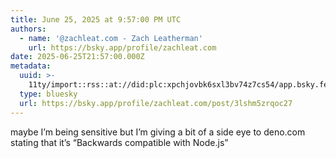 ```yaml
---
title: June 25, 2025 at 9:57:00 PM UTC
authors:
  - name: '@zachleat.com - Zach Leatherman'
    url: https://bsky.app/profile/zachleat.com
date: 2025-06-25T21:57:00.000Z
metadata:
  uuid: >-
    11ty/import::rss::at://did:plc:xpchjovbk6sxl3bv74z7cs54/app.bsky.feed.post/3lshm5zrqoc27
  type: bluesky
  url: https://bsky.app/profile/zachleat.com/post/3lshm5zrqoc27
---
```

maybe I’m being sensitive but I’m giving a bit of a side eye to deno.com stating that it’s “Backwards compatible with Node.js”